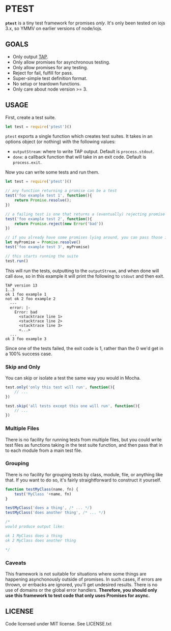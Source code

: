 # PTEST

**`ptest`** is a tiny test framework for promises *only*. It's only been
tested on iojs 3.x, so YMMV on earlier versions of node/iojs.

## GOALS

* Only output [TAP](https://testanything.org/).
* Only allow promises for asynchronous testing.
* Only allow promises for any testing.
* Reject for fail, fulfill for pass.
* Super-simple test definition format.
* No setup or teardown functions.
* Only care about node version >= 3.

## USAGE

First, create a test suite.

```js
let test = require('ptest')()
```

`ptest` exports a single function which creates test suites. It takes in an
options object (or nothing) with the following values:

* `outputStream`: where to write TAP output. Default is `process.stdout`.
* `done`: a callback function that will take in an exit code. Default is
`process.exit`.

Now you can write some tests and run them.

```js
let test = require('ptest')()

// any function returning a promise can be a test
test('foo example test 1', function(){
    return Promise.resolve();
})

// a failing test is one that returns a (eventually) rejecting promise
test('foo example test 2', function(){
    return Promise.reject(new Error('bad'))
})

// if you already have some promises lying around, you can pass those in
let myPromise = Promise.resolve()
test('foo example test 3', myPromise)

// this starts running the suite
test.run()
```

This will run the tests, outputting to the `outputStream`, and when done will
call `done`, so in this example it will print the following to `stdout` and then
exit.

```
TAP version 13
1..3
ok 1 foo example 1
not ok 2 foo example 2
  ---
  error: |-
    Error: bad
      <stacktrace line 1>
      <stacktrace line 2>
      <stacktrace line 3>
      <...>
  ...
ok 3 foo example 3
```

Since one of the tests failed, the exit code is 1, rather than the 0 we'd get in
a 100% success case.

### Skip and Only

You can skip or isolate a test the same way you would in Mocha.

```js
test.only('only this test will run', function(){
    // ...
})
```

```js
test.skip('all tests except this one will run', function(){
    // ...
})
```

### Multiple Files

There is no facility for running tests from multiple files, but you could write
test files as functions taking in the test suite function, and then pass that
in to each module from a main test file.

### Grouping

There is no facility for grouping tests by class, module, file, or anything like
that. If you want to do so, it's fairly straightforward to construct it
yourself.

```js
function testMyClass(name, fn) {
    test('MyClass '+name, fn)
}

testMyClass('does a thing', /* ... */)
testMyClass('does another thing', /* ... */)

/*
would produce output like:

ok 1 MyClass does a thing
ok 2 MyClass does another thing

*/
```

### Caveats

This framework is not suitable for situations where some things are happening
asynchonously outside of promises. In such cases, if errors are thrown, or
errbacks are ignored, you'll get undesired results. There is no use of domains
or the global error handlers. **Therefore, you should only use this framework
to test code that only uses Promises for async.**

## LICENSE

Code licensed under MIT license. See LICENSE.txt

